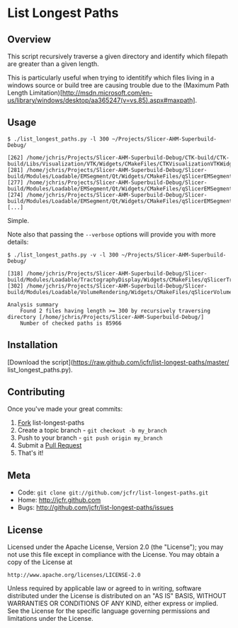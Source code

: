 List Longest Paths
===================

Overview
--------

This script recursively traverse a given directory and identify which filepath are greater than a given length.

This is particularly useful when trying to identitify which files living in a windows source or build tree are causing trouble due to the (Maximum Path Length Limitation)[http://msdn.microsoft.com/en-us/library/windows/desktop/aa365247(v=vs.85).aspx#maxpath].

Usage
-----

```
$ ./list_longest_paths.py -l 300 ~/Projects/Slicer-AHM-Superbuild-Debug/
```
```
[262] /home/jchris/Projects/Slicer-AHM-Superbuild-Debug/CTK-build/CTK-build/Libs/Visualization/VTK/Widgets/CMakeFiles/CTKVisualizationVTKWidgetsPythonQt.dir/generated_cpp/org_commontk_CTKVisualizationVTKWidgets/org_commontk_CTKVisualizationVTKWidgets_module_init.cpp.o
[281] /home/jchris/Projects/Slicer-AHM-Superbuild-Debug/Slicer-build/Modules/Loadable/EMSegment/Qt/Widgets/CMakeFiles/qSlicerEMSegmentModuleWidgetsPythonQt.dir/generated_cpp/org_slicer_module_qSlicerEMSegmentModuleWidgets/org_slicer_module_qSlicerEMSegmentModuleWidgets_module_init.cpp.o
[277] /home/jchris/Projects/Slicer-AHM-Superbuild-Debug/Slicer-build/Modules/Loadable/EMSegment/Qt/Widgets/CMakeFiles/qSlicerEMSegmentModuleWidgetsPythonQt.dir/generated_cpp/org_slicer_module_qSlicerEMSegmentModuleWidgets/moc_org_slicer_module_qSlicerEMSegmentModuleWidgets_all.cpp.o
[274] /home/jchris/Projects/Slicer-AHM-Superbuild-Debug/Slicer-build/Modules/Loadable/EMSegment/Qt/Widgets/CMakeFiles/qSlicerEMSegmentModuleWidgetsPythonQt.dir/generated_cpp/org_slicer_module_qSlicerEMSegmentModuleWidgets/org_slicer_module_qSlicerEMSegmentModuleWidgets_init.cpp.o
[...]
```

Simple.

Note also that passing the `--verbose` options will provide you with more details:

```
$ ./list_longest_paths.py -v -l 300 ~/Projects/Slicer-AHM-Superbuild-Debug/
```
```
[318] /home/jchris/Projects/Slicer-AHM-Superbuild-Debug/Slicer-build/Modules/Loadable/TractographyDisplay/Widgets/CMakeFiles/qSlicerTractographyDisplayModuleWidgetsPythonQt.dir/generated_cpp/org_slicer_module_qSlicerTractographyDisplayModuleWidgets/org_slicer_module_qSlicerTractographyDisplayModuleWidgets_module_init.cpp.o
[302] /home/jchris/Projects/Slicer-AHM-Superbuild-Debug/Slicer-build/Modules/Loadable/VolumeRendering/Widgets/CMakeFiles/qSlicerVolumeRenderingModuleWidgetsPythonQt.dir/generated_cpp/org_slicer_module_qSlicerVolumeRenderingModuleWidgets/org_slicer_module_qSlicerVolumeRenderingModuleWidgets_module_init.cpp.o

Analysis summary
	Found 2 files having length >= 300 by recursively traversing directory [/home/jchris/Projects/Slicer-AHM-Superbuild-Debug/]
	Number of checked paths is 85966
```


Installation
------------

[Download the script](https://raw.github.com/jcfr/list-longest-paths/master/ list_longest_paths.py).


Contributing
------------

Once you've made your great commits:

1. [Fork][fk] list-longest-paths
2. Create a topic branch - `git checkout -b my_branch`
3. Push to your branch - `git push origin my_branch`
4. Submit a [Pull Request][pr]
5. That's it!


Meta
----

* Code: `git clone git://github.com/jcfr/list-longest-paths.git`
* Home: <http://jcfr.github.com>
* Bugs: <http://github.com/jcfr/list-longest-paths/issues>

License
-------

Licensed under the Apache License, Version 2.0 (the "License");
you may not use this file except in compliance with the License.
You may obtain a copy of the License at

    http://www.apache.org/licenses/LICENSE-2.0

Unless required by applicable law or agreed to in writing, software
distributed under the License is distributed on an "AS IS" BASIS,
WITHOUT WARRANTIES OR CONDITIONS OF ANY KIND, either express or implied.
See the License for the specific language governing permissions and
limitations under the License.

[fk]: http://help.github.com/forking/
[pr]: https://help.github.com/articles/using-pull-requests

